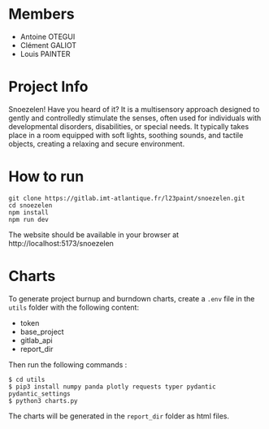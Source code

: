 # Members

-   Antoine OTEGUI
-   Clément GALIOT
-   Louis PAINTER

# Project Info

Snoezelen! Have you heard of it? It is a multisensory approach designed to gently and controlledly stimulate the senses, often used for individuals with developmental disorders, disabilities, or special needs. It typically takes place in a room equipped with soft lights, soothing sounds, and tactile objects, creating a relaxing and secure environment.

# How to run

```
git clone https://gitlab.imt-atlantique.fr/l23paint/snoezelen.git
cd snoezelen
npm install
npm run dev
```

The website should be available in your browser at http://localhost:5173/snoezelen

# Charts

To generate project burnup and burndown charts, create a `.env` file in the `utils` folder with the following content:

-   token
-   base_project
-   gitlab_api
-   report_dir

Then run the following commands :

```
$ cd utils
$ pip3 install numpy panda plotly requests typer pydantic pydantic_settings
$ python3 charts.py
```

The charts will be generated in the `report_dir` folder as html files.
